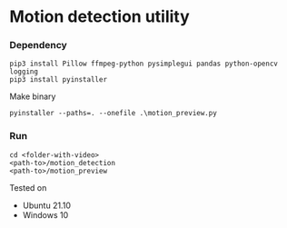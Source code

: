 # Motion detection utility




### Dependency

```
pip3 install Pillow ffmpeg-python pysimplegui pandas python-opencv logging
pip3 install pyinstaller
```

Make binary 
```
pyinstaller --paths=. --onefile .\motion_preview.py
```

### Run

```
cd <folder-with-video>
<path-to>/motion_detection
<path-to>/motion_preview
```

Tested on 
   - Ubuntu 21.10 
   - Windows 10